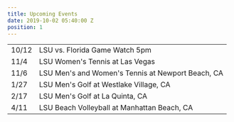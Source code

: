 ```yaml
---
title: Upcoming Events
date: 2019-10-02 05:40:00 Z
position: 1
---
```


<table>
<tr>
    <td>10/12</td>
    <td>LSU vs. Florida Game Watch 5pm</td>
</tr>
<tr>
    <td>11/4</td>
    <td>LSU Women's Tennis at Las Vegas</td>
</tr>
<tr>
    <td>11/6</td>
    <td>LSU Men's and Women's Tennis at Newport Beach, CA</td>
</tr>
<tr>
    <td>1/27</td>
    <td>LSU Men's Golf at Westlake Village, CA</td>
</tr>
<tr>
    <td>2/17</td>
    <td>LSU Men's Golf at La Quinta, CA</td>
</tr>
<tr>
    <td>4/11</td>
    <td>LSU Beach Volleyball at Manhattan Beach, CA</td>
</tr>
</table>